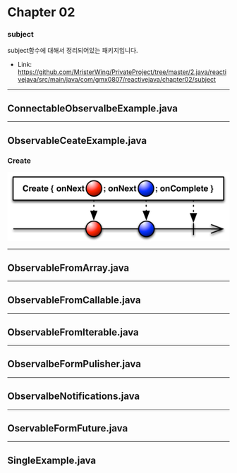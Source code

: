 Chapter 02
===
### subject
subject함수에 대해서 정리되어있는 패키지입니다.
* Link: https://github.com/MristerWing/PrivateProject/tree/master/2.java/reactivejava/src/main/java/com/gmx0807/reactivejava/chapter02/subject

---
ConnectableObservalbeExample.java
---


---
ObservableCeateExample.java
---
### Create
![create](./MarbleDiagram/create.c.png)


---
ObservableFromArray.java
---


---
ObservableFromCallable.java
---


---
ObservableFromIterable.java
---


---
ObservalbeFormPulisher.java
---


---
ObservalbeNotifications.java
---


---
OservableFormFuture.java
---


---
SingleExample.java
---
